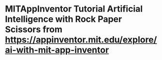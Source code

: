 # MITAppInventor Tutorial Artificial Intelligence with Rock Paper Scissors from https://appinventor.mit.edu/explore/ai-with-mit-app-inventor 
